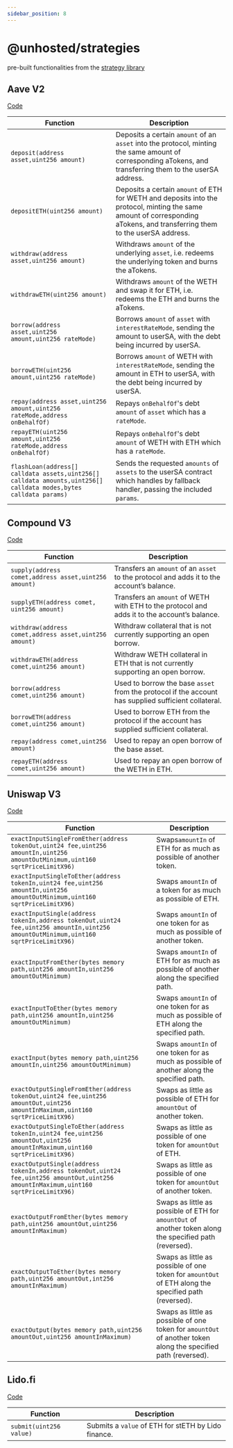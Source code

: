 ```yaml
---
sidebar_position: 8
---
```


# @unhosted/strategies

pre-built functionalities from the [strategy library](./developers/StrategyGuide)

## Aave V2

[Code](https://github.com/Unhosted-Wallet/unhosted-strategies/blob/main/src/aaveV2/AaveV2Strategy.sol)

| Function                                                                                                         | Description                                                                                                                                                                |
| ---------------------------------------------------------------------------------------------------------------- | -------------------------------------------------------------------------------------------------------------------------------------------------------------------------- |
| `deposit(address asset,uint256 amount)`                                                                          | Deposits a certain `amount` of an `asset` into the protocol, minting the same amount of corresponding aTokens, and transferring them to the userSA address.                |
| `depositETH(uint256 amount)`                                                                                     | Deposits a certain `amount` of ETH for WETH and deposits into the protocol, minting the same amount of corresponding aTokens, and transferring them to the userSA address. |
| `withdraw(address asset,uint256 amount)`                                                                         | Withdraws `amount` of the underlying `asset`, i.e. redeems the underlying token and burns the aTokens.                                                                     |
| `withdrawETH(uint256 amount)`                                                                                    | Withdraws `amount` of the WETH and swap it for ETH, i.e. redeems the ETH and burns the aTokens.                                                                            |
| `borrow(address asset,uint256 amount,uint256 rateMode)`                                                          | Borrows `amount` of `asset` with `interestRateMode`, sending the amount to userSA, with the debt being incurred by userSA.                                                 |
| `borrowETH(uint256 amount,uint256 rateMode)`                                                                     | Borrows `amount` of WETH with `interestRateMode`, sending the amount in ETH to userSA, with the debt being incurred by userSA.                                             |
| `repay(address asset,uint256 amount,uint256 rateMode,address onBehalfOf)`                                        | Repays `onBehalfOf`'s debt `amount` of `asset` which has a `rateMode`.                                                                                                     |
| `repayETH(uint256 amount,uint256 rateMode,address onBehalfOf)`                                                   | Repays `onBehalfOf`'s debt `amount` of WETH with ETH which has a `rateMode`.                                                                                               |
| `flashLoan(address[] calldata assets,uint256[] calldata amounts,uint256[] calldata modes,bytes calldata params)` | Sends the requested `amounts` of `assets` to the userSA contract which handles by fallback handler, passing the included `params`.                                         |

## Compound V3

[Code](https://github.com/Unhosted-Wallet/unhosted-strategies/blob/main/src/compoundV3/CompoundV3Strategy.sol)

| Function                                               | Description                                                                                          |
| ------------------------------------------------------ | ---------------------------------------------------------------------------------------------------- |
| `supply(address comet,address asset,uint256 amount)`   | Transfers an `amount` of an `asset` to the protocol and adds it to the account’s balance.            |
| `supplyETH(address comet, uint256 amount)`             | Transfers an `amount` of WETH with ETH to the protocol and adds it to the account’s balance.         |
| `withdraw(address comet,address asset,uint256 amount)` | Withdraw collateral that is not currently supporting an open borrow.                                 |
| `withdrawETH(address comet,uint256 amount)`            | Withdraw WETH collateral in ETH that is not currently supporting an open borrow.                     |
| `borrow(address comet,uint256 amount)`                 | Used to borrow the base `asset` from the protocol if the account has supplied sufficient collateral. |
| `borrowETH(address comet,uint256 amount)`              | Used to borrow ETH from the protocol if the account has supplied sufficient collateral.              |
| `repay(address comet,uint256 amount)`                  | Used to repay an open borrow of the base asset.                                                      |
| `repayETH(address comet,uint256 amount)`               | Used to repay an open borrow of the WETH in ETH.                                                     |

## Uniswap V3

[Code](https://github.com/Unhosted-Wallet/unhosted-strategies/blob/main/src/uniswapV3/UniswapV3Strategy.sol)

| Function                                                                                                                             | Description                                                                                                    |
| ------------------------------------------------------------------------------------------------------------------------------------ | -------------------------------------------------------------------------------------------------------------- |
| `exactInputSingleFromEther(address tokenOut,uint24 fee,uint256 amountIn,uint256 amountOutMinimum,uint160 sqrtPriceLimitX96)`         | Swaps`amountIn` of ETH for as much as possible of another token.                                               |
| `exactInputSingleToEther(address tokenIn,uint24 fee,uint256 amountIn,uint256 amountOutMinimum,uint160 sqrtPriceLimitX96)`            | Swaps `amountIn` of a token for as much as possible of ETH.                                                    |
| `exactInputSingle(address tokenIn,address tokenOut,uint24 fee,uint256 amountIn,uint256 amountOutMinimum,uint160 sqrtPriceLimitX96)`  | Swaps `amountIn` of one token for as much as possible of another token.                                        |
| `exactInputFromEther(bytes memory path,uint256 amountIn,uint256 amountOutMinimum)`                                                   | Swaps `amountIn` of ETH for as much as possible of another along the specified path.                           |
| `exactInputToEther(bytes memory path,uint256 amountIn,uint256 amountOutMinimum)`                                                     | Swaps `amountIn` of one token for as much as possible of ETH along the specified path.                         |
| `exactInput(bytes memory path,uint256 amountIn,uint256 amountOutMinimum)`                                                            | Swaps `amountIn` of one token for as much as possible of another along the specified path.                     |
| `exactOutputSingleFromEther(address tokenOut,uint24 fee,uint256 amountOut,uint256 amountInMaximum,uint160 sqrtPriceLimitX96)`        | Swaps as little as possible of ETH for `amountOut` of another token.                                           |
| `exactOutputSingleToEther(address tokenIn,uint24 fee,uint256 amountOut,uint256 amountInMaximum,uint160 sqrtPriceLimitX96)`           | Swaps as little as possible of one token for `amountOut` of ETH.                                               |
| `exactOutputSingle(address tokenIn,address tokenOut,uint24 fee,uint256 amountOut,uint256 amountInMaximum,uint160 sqrtPriceLimitX96)` | Swaps as little as possible of one token for `amountOut` of another token.                                     |
| `exactOutputFromEther(bytes memory path,uint256 amountOut,uint256 amountInMaximum)`                                                  | Swaps as little as possible of ETH for `amountOut` of another token along the specified path (reversed).       |
| `exactOutputToEther(bytes memory path,uint256 amountOut,int256 amountInMaximum)`                                                     | Swaps as little as possible of one token for `amountOut` of ETH along the specified path (reversed).           |
| `exactOutput(bytes memory path,uint256 amountOut,uint256 amountInMaximum)`                                                           | Swaps as little as possible of one token for `amountOut` of another token along the specified path (reversed). |

## Lido.fi

[Code](https://github.com/Unhosted-Wallet/unhosted-strategies/blob/main/src/lido/LidoStrategy.sol)

| Function                | Description                                         |
| ----------------------- | --------------------------------------------------- |
| `submit(uint256 value)` | Submits a `value` of ETH for stETH by Lido finance. |
